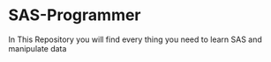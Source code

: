 # SAS-Programmer
In This Repository you will find every thing you need to learn SAS and manipulate data

